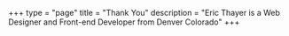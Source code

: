 +++
type = "page"
title = "Thank You"
description = "Eric Thayer is a Web Designer and Front-end Developer from Denver Colorado"
+++

